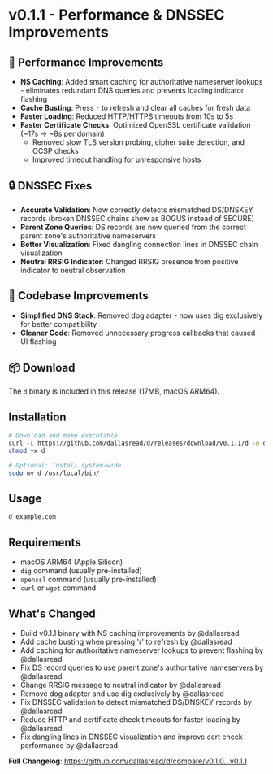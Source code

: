 # v0.1.1 - Performance & DNSSEC Improvements

## 🚀 Performance Improvements
- **NS Caching**: Added smart caching for authoritative nameserver lookups - eliminates redundant DNS queries and prevents loading indicator flashing
- **Cache Busting**: Press `r` to refresh and clear all caches for fresh data
- **Faster Loading**: Reduced HTTP/HTTPS timeouts from 10s to 5s
- **Faster Certificate Checks**: Optimized OpenSSL certificate validation (~17s → ~8s per domain)
  - Removed slow TLS version probing, cipher suite detection, and OCSP checks
  - Improved timeout handling for unresponsive hosts

## 🔒 DNSSEC Fixes
- **Accurate Validation**: Now correctly detects mismatched DS/DNSKEY records (broken DNSSEC chains show as BOGUS instead of SECURE)
- **Parent Zone Queries**: DS records are now queried from the correct parent zone's authoritative nameservers
- **Better Visualization**: Fixed dangling connection lines in DNSSEC chain visualization
- **Neutral RRSIG Indicator**: Changed RRSIG presence from positive indicator to neutral observation

## 🧹 Codebase Improvements
- **Simplified DNS Stack**: Removed dog adapter - now uses dig exclusively for better compatibility
- **Cleaner Code**: Removed unnecessary progress callbacks that caused UI flashing

## 📦 Download
The `d` binary is included in this release (17MB, macOS ARM64).

## Installation
```bash
# Download and make executable
curl -L https://github.com/dallasread/d/releases/download/v0.1.1/d -o d
chmod +x d

# Optional: Install system-wide
sudo mv d /usr/local/bin/
```

## Usage
```bash
d example.com
```

## Requirements
- macOS ARM64 (Apple Silicon)
- `dig` command (usually pre-installed)
- `openssl` command (usually pre-installed)
- `curl` or `wget` command

## What's Changed
- Build v0.1.1 binary with NS caching improvements by @dallasread
- Add cache busting when pressing 'r' to refresh by @dallasread
- Add caching for authoritative nameserver lookups to prevent flashing by @dallasread
- Fix DS record queries to use parent zone's authoritative nameservers by @dallasread
- Change RRSIG message to neutral indicator by @dallasread
- Remove dog adapter and use dig exclusively by @dallasread
- Fix DNSSEC validation to detect mismatched DS/DNSKEY records by @dallasread
- Reduce HTTP and certificate check timeouts for faster loading by @dallasread
- Fix dangling lines in DNSSEC visualization and improve cert check performance by @dallasread

**Full Changelog**: https://github.com/dallasread/d/compare/v0.1.0...v0.1.1
